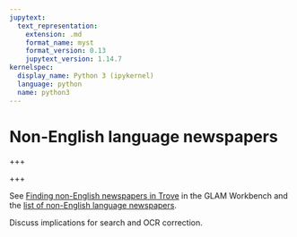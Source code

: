 ```yaml
---
jupytext:
  text_representation:
    extension: .md
    format_name: myst
    format_version: 0.13
    jupytext_version: 1.14.7
kernelspec:
  display_name: Python 3 (ipykernel)
  language: python
  name: python3
---
```


# Non-English language newspapers

+++



+++

See [Finding non-English newspapers in Trove](https://glam-workbench.net/trove-newspapers/find-non-english-newspapers/) in the GLAM Workbench and the [list of non-English language newspapers](https://glam-workbench.net/trove-newspapers/list-non-english-newspapers/).

Discuss implications for search and OCR correction.
